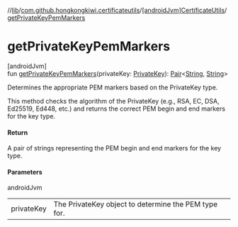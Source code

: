 //[lib](../../../index.md)/[com.github.hongkongkiwi.certificateutils](../index.md)/[[androidJvm]CertificateUtils](index.md)/[getPrivateKeyPemMarkers](get-private-key-pem-markers.md)

# getPrivateKeyPemMarkers

[androidJvm]\
fun [getPrivateKeyPemMarkers](get-private-key-pem-markers.md)(privateKey: [PrivateKey](https://developer.android.com/reference/kotlin/java/security/PrivateKey.html)): [Pair](https://kotlinlang.org/api/latest/jvm/stdlib/kotlin/-pair/index.html)&lt;[String](https://kotlinlang.org/api/latest/jvm/stdlib/kotlin/-string/index.html), [String](https://kotlinlang.org/api/latest/jvm/stdlib/kotlin/-string/index.html)&gt;

Determines the appropriate PEM markers based on the PrivateKey type.

This method checks the algorithm of the PrivateKey (e.g., RSA, EC, DSA, Ed25519, Ed448, etc.) and returns the correct PEM begin and end markers for the key type.

#### Return

A pair of strings representing the PEM begin and end markers for the key type.

#### Parameters

androidJvm

| | |
|---|---|
| privateKey | The PrivateKey object to determine the PEM type for. |
